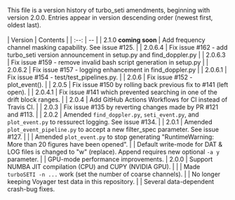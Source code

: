 This file is a version history of turbo_seti amendments, beginning with version 2.0.0.  Entries appear in version descending order (newest first, oldest last).
<br>
<br>
| Version | Contents |
| :--: | -- |
| 2.1.0 **coming soon** | Add frequency channel masking capability. See issue #125. |
| 2.0.6.4 | Fix issue #162 - add turbo_seti version announcement in setup.py and find_doppler.py |
| 2.0.6.3 | Fix issue #159 - remove invalid bash script generation in setup.py |
| 2.0.6.2 | Fix issue #157 - logging enhancement in find_doppler.py |
| 2.0.6.1 | Fix issue #154 - test/test_pipelines.py. |
| 2.0.6 | Fix issue #152 - plot_event(). |
| 2.0.5 | Fix issue #150 by rolling back previous fix to #141 (left open). |
| 2.0.4.1 | Fix issue #141 which prevented searching in one of the drift block ranges. |
| 2.0.4 | Add GitHub Actions Workflows for CI instead of Travis CI. |
| 2.0.3 | Fix issue #135 by reverting changes made by PR #121 and #113. |
| 2.0.2 | Amended `find_doppler.py`, `seti_event.py`, and `plot_event.py` to ressurect logging. See issue \#134. |
| 2.0.1 | Amended `plot_event_pipeline.py` to accept a new filter_spec parameter. See issue \#127. |
| | Amended `plot_event.py` to stop generating "RuntimeWarning: More than 20 figures have been opened".
| | Default write-mode for DAT & LOG files is changed to "w" (replace). Append requires new optional `-a y` parameter.
| | GPU-mode performance improvements.
| 2.0.0 | Support NUMBA JIT compilation (CPU) and CUPY (NVIDIA GPU). |
| | Made `turboSETI -n ...` work (set the number of coarse channels).
| | No longer keeping Voyager test data in this repository.
| | Several data-dependent crash-bug fixes.
